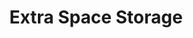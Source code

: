 ---
title: "Extra Space Storage"
url: /tempe/extra-space-storage-west-broadway-road/
shop: Mieten
---